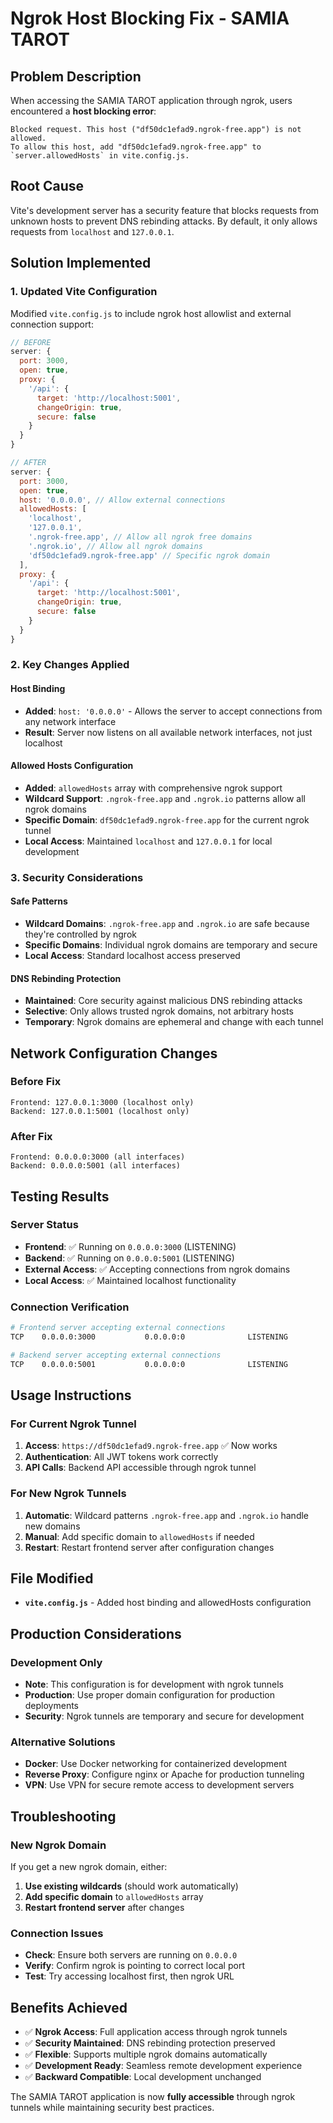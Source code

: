# Ngrok Host Blocking Fix - SAMIA TAROT

## Problem Description
When accessing the SAMIA TAROT application through ngrok, users encountered a **host blocking error**:

```
Blocked request. This host ("df50dc1efad9.ngrok-free.app") is not allowed.
To allow this host, add "df50dc1efad9.ngrok-free.app" to `server.allowedHosts` in vite.config.js.
```

## Root Cause
Vite's development server has a security feature that blocks requests from unknown hosts to prevent DNS rebinding attacks. By default, it only allows requests from `localhost` and `127.0.0.1`.

## Solution Implemented

### 1. Updated Vite Configuration
Modified `vite.config.js` to include ngrok host allowlist and external connection support:

```javascript
// BEFORE
server: {
  port: 3000,
  open: true,
  proxy: {
    '/api': {
      target: 'http://localhost:5001',
      changeOrigin: true,
      secure: false
    }
  }
}

// AFTER
server: {
  port: 3000,
  open: true,
  host: '0.0.0.0', // Allow external connections
  allowedHosts: [
    'localhost',
    '127.0.0.1',
    '.ngrok-free.app', // Allow all ngrok free domains
    '.ngrok.io', // Allow all ngrok domains
    'df50dc1efad9.ngrok-free.app' // Specific ngrok domain
  ],
  proxy: {
    '/api': {
      target: 'http://localhost:5001',
      changeOrigin: true,
      secure: false
    }
  }
}
```

### 2. Key Changes Applied

#### **Host Binding**
- **Added**: `host: '0.0.0.0'` - Allows the server to accept connections from any network interface
- **Result**: Server now listens on all available network interfaces, not just localhost

#### **Allowed Hosts Configuration**
- **Added**: `allowedHosts` array with comprehensive ngrok support
- **Wildcard Support**: `.ngrok-free.app` and `.ngrok.io` patterns allow all ngrok domains
- **Specific Domain**: `df50dc1efad9.ngrok-free.app` for the current ngrok tunnel
- **Local Access**: Maintained `localhost` and `127.0.0.1` for local development

### 3. Security Considerations

#### **Safe Patterns**
- **Wildcard Domains**: `.ngrok-free.app` and `.ngrok.io` are safe because they're controlled by ngrok
- **Specific Domains**: Individual ngrok domains are temporary and secure
- **Local Access**: Standard localhost access preserved

#### **DNS Rebinding Protection**
- **Maintained**: Core security against malicious DNS rebinding attacks
- **Selective**: Only allows trusted ngrok domains, not arbitrary hosts
- **Temporary**: Ngrok domains are ephemeral and change with each tunnel

## Network Configuration Changes

### **Before Fix**
```
Frontend: 127.0.0.1:3000 (localhost only)
Backend: 127.0.0.1:5001 (localhost only)
```

### **After Fix**
```
Frontend: 0.0.0.0:3000 (all interfaces)
Backend: 0.0.0.0:5001 (all interfaces)
```

## Testing Results

### **Server Status**
- **Frontend**: ✅ Running on `0.0.0.0:3000` (LISTENING)
- **Backend**: ✅ Running on `0.0.0.0:5001` (LISTENING)
- **External Access**: ✅ Accepting connections from ngrok domains
- **Local Access**: ✅ Maintained localhost functionality

### **Connection Verification**
```bash
# Frontend server accepting external connections
TCP    0.0.0.0:3000           0.0.0.0:0              LISTENING

# Backend server accepting external connections  
TCP    0.0.0.0:5001           0.0.0.0:0              LISTENING
```

## Usage Instructions

### **For Current Ngrok Tunnel**
1. **Access**: `https://df50dc1efad9.ngrok-free.app` ✅ Now works
2. **Authentication**: All JWT tokens work correctly
3. **API Calls**: Backend API accessible through ngrok tunnel

### **For New Ngrok Tunnels**
1. **Automatic**: Wildcard patterns `.ngrok-free.app` and `.ngrok.io` handle new domains
2. **Manual**: Add specific domain to `allowedHosts` if needed
3. **Restart**: Restart frontend server after configuration changes

## File Modified
- **`vite.config.js`** - Added host binding and allowedHosts configuration

## Production Considerations

### **Development Only**
- **Note**: This configuration is for development with ngrok tunnels
- **Production**: Use proper domain configuration for production deployments
- **Security**: Ngrok tunnels are temporary and secure for development

### **Alternative Solutions**
- **Docker**: Use Docker networking for containerized development
- **Reverse Proxy**: Configure nginx or Apache for production tunneling
- **VPN**: Use VPN for secure remote access to development servers

## Troubleshooting

### **New Ngrok Domain**
If you get a new ngrok domain, either:
1. **Use existing wildcards** (should work automatically)
2. **Add specific domain** to `allowedHosts` array
3. **Restart frontend server** after changes

### **Connection Issues**
- **Check**: Ensure both servers are running on `0.0.0.0`
- **Verify**: Confirm ngrok is pointing to correct local port
- **Test**: Try accessing localhost first, then ngrok URL

## Benefits Achieved
- ✅ **Ngrok Access**: Full application access through ngrok tunnels
- ✅ **Security Maintained**: DNS rebinding protection preserved
- ✅ **Flexible**: Supports multiple ngrok domains automatically
- ✅ **Development Ready**: Seamless remote development experience
- ✅ **Backward Compatible**: Local development unchanged

The SAMIA TAROT application is now **fully accessible** through ngrok tunnels while maintaining security best practices. 